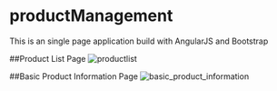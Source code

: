 # productManagement
This is an single page application build with AngularJS and Bootstrap

##Product List Page
![productlist](https://cloud.githubusercontent.com/assets/16660134/24050678/fcf2021a-0b05-11e7-8453-3c2b2767f5ec.png)

##Basic Product Information Page
![basic_product_information](https://cloud.githubusercontent.com/assets/16660134/24050780/561ad9a2-0b06-11e7-8556-624fc4e1e3cd.png)
